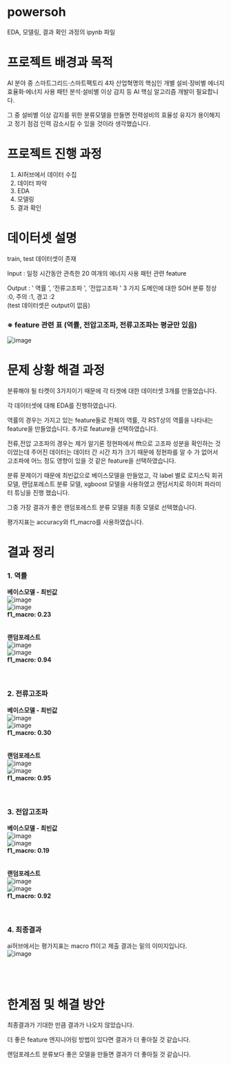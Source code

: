 # powersoh
EDA, 모델링, 결과 확인 과정의 ipynb 파일
</br>

# 프로젝트 배경과 목적
AI 분야 중 스마트그리드·스마트팩토리 4차 산업혁명의 핵심인 개별 설비·장비별 에너지 효율화·에너지 사용 패턴 분석·설비별 이상 감지 등 AI 핵심 알고리즘 개발이 필요합니다.

그 중 설비별 이상 감지를 위한 분류모델을 만들면 전력설비의 효율성 유지가 용이해지고 정기 점검 인력 감소시킬 수 있을 것이라 생각했습니다.

# 프로젝트 진행 과정
1. AI허브에서 데이터 수집
2. 데이터 파악
3. EDA
4. 모델링
5. 결과 확인

# 데이터셋 설명
train, test 데이터셋이 존재

Input : 일정 시간동안 관측한 20 여개의 에너지 사용 패턴 관련 feature

Output : ' 역률 ', ‘전류고조파 ', ‘전압고조파 ' 3 가지 도메인에 대한 SOH 분류 정상 :0, 주의 :1, 경고 :2
</br>
(test 데이터셋은 output이 없음)

###  **※ feature 관련 표 (역률, 전압고조파, 전류고조파는 평균만 있음)**
  ![image](https://user-images.githubusercontent.com/97713997/193463486-d2944aa4-fbe2-49b5-81ee-c455ffaffa8a.png)
  
# 문제 상황 해결 과정
분류해야 될 타켓이 3가지이기 때문에 각 타겟에 대한 데이터셋 3개를 만들었습니다.

각 데이터셋에 대해 EDA를 진행하였습니다.

역률의 경우는 가지고 있는 feature들로 전체의 역률, 각 RST상의 역률을 나타내는 feature을 만들었습니다.
추가로 feature을 선택하였습니다.

전류,전압 고조파의 경우는 제가 알기론 정현파에서 fft으로 고조파 성분을 확인하는 것이었는데 주어진 데이터는 데이터 간 시간 차가 크기 때문에 정현파를 알 수 가 없어서 고조파에 어느 정도 영향이 있을 것 같은 feature을 선택하였습니다.

분류 문제이기 때문에 최빈값으로 베이스모델을 만들었고, 각 label 별로 로지스틱 회귀 모델, 랜덤포레스트 분류 모델, xgboost 모델을 사용하였고 랜덤서치로 하이퍼 파라미터 튜닝을 진행 했습니다.

그중 가장 결과가 좋은 랜덤포레스트 분류 모델을 최종 모델로 선택했습니다.

평가지표는 accuracy와 f1_macro를 사용하였습니다.

# 결과 정리
### 1. 역률
 **베이스모델 - 최빈값**
</br>
![image](https://user-images.githubusercontent.com/97713997/195078475-56e986dd-7b76-4ac8-a7ef-f1479e597ee9.png)
</br>
![image](https://user-images.githubusercontent.com/97713997/195078577-26f399b5-f2d0-48b0-9ae2-b5a9582e6e91.png)
</br>
**f1_macro: 0.23**
</br>
</br>
</br>
 **랜덤포레스트**
</br>
![image](https://user-images.githubusercontent.com/97713997/195079333-5d3d8870-5a2c-422c-8f74-fbfd465ca41c.png)
</br>
![image](https://user-images.githubusercontent.com/97713997/195079452-4a78002f-b655-444a-a48e-5541963b5dcf.png)
</br>
**f1_macro: 0.94**
</br>
</br>
</br>
### 2. 전류고조파
 **베이스모델 - 최빈값**
</br>
![image](https://user-images.githubusercontent.com/97713997/195083276-e2a06696-d62f-447f-84e9-666fe43c78ec.png)
</br>
![image](https://user-images.githubusercontent.com/97713997/195083359-a71ce0f9-a52e-4ec6-b442-57bcac8db5c1.png)
</br>
**f1_macro: 0.30**
</br>
</br>
</br>
 **랜덤포레스트**
</br>
![image](https://user-images.githubusercontent.com/97713997/195083658-1c7a9972-52c4-4b0e-86f0-e79f2158cf5f.png)
</br>
![image](https://user-images.githubusercontent.com/97713997/195083693-2b6bc5df-cbfd-466b-bd84-266bb2d97424.png)
</br>
**f1_macro: 0.95**
</br>
</br>
</br>
### 3. 전압고조파
 **베이스모델 - 최빈값**
</br>
![image](https://user-images.githubusercontent.com/97713997/195083876-b2c95354-a461-4cbc-9f7f-a48a83f2d833.png)
</br>
![image](https://user-images.githubusercontent.com/97713997/195083927-d4a81f41-a448-4bfe-9862-cdc385d8c926.png)
</br>
**f1_macro: 0.19**
</br>
</br>
</br>
 **랜덤포레스트**
</br>
![image](https://user-images.githubusercontent.com/97713997/195084129-f4038ec5-6367-4aa4-a753-0e1fe138250f.png)
</br>
![image](https://user-images.githubusercontent.com/97713997/195084194-f5bc4a05-70a1-4b6f-a914-b5f9aca00cfd.png)
</br>
**f1_macro: 0.92**
</br>
</br>
</br>
### 4. 최종결과

ai허브에서는 평가지표는 macro f1이고 제출 결과는 밑의 이미지입니다.
</br>
![image](https://user-images.githubusercontent.com/97713997/195084384-c67e417f-0f03-4e92-ac95-bd82d14245ec.png)

</br>
</br>

# 한계점 및 해결 방안
최종결과가 기대한 만큼 결과가 나오지 않았습니다.

더 좋은 feature 엔지니어링 방법이 있다면 결과가 더 좋아질 것 같습니다.

랜덤포레스트 분류보다 좋은 모델을 만들면 결과가 더 좋아질 것 같습니다.

